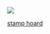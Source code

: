 ![](https://i.pinimg.com/564x/4b/24/cf/4b24cf8c6d71f69004500c7cbe48c7f3.jpg)

[stamp hoard](https://rentry.co/kaestamps) 
